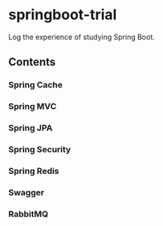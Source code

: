 # springboot-trial

Log the experience of studying Spring Boot.

## Contents

### Spring Cache
### Spring MVC
### Spring JPA
### Spring Security
### Spring Redis
### Swagger
### RabbitMQ
